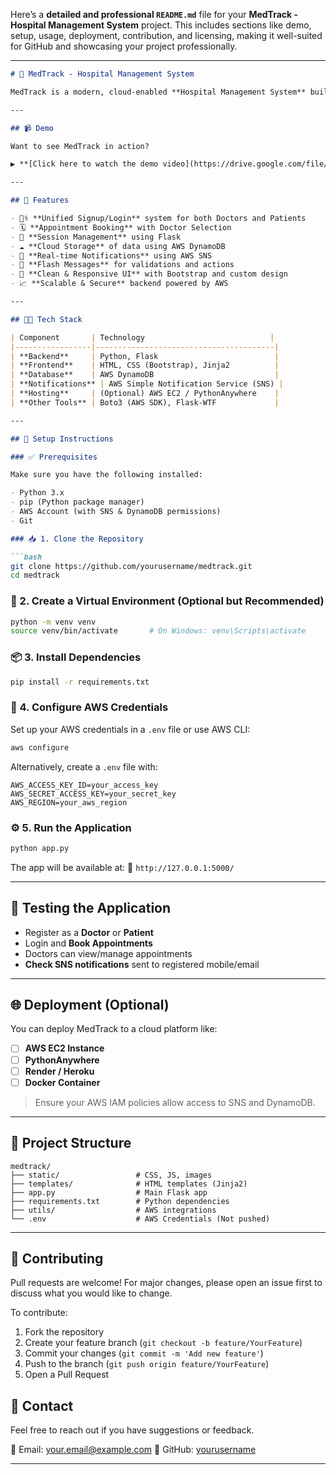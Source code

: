 Here’s a **detailed and professional `README.md`** file for your **MedTrack - Hospital Management System** project. This includes sections like demo, setup, usage, deployment, contribution, and licensing, making it well-suited for GitHub and showcasing your project professionally.

---

````markdown
# 🏥 MedTrack - Hospital Management System

MedTrack is a modern, cloud-enabled **Hospital Management System** built using **Flask (Python)** and seamlessly integrated with **Amazon Web Services (AWS)**. It streamlines hospital operations by enabling doctors and patients to securely sign up, manage appointments, and receive real-time notifications.

---

## 📹 Demo

Want to see MedTrack in action?

▶️ **[Click here to watch the demo video](https://drive.google.com/file/d/1sYUUprING8gGX2NBhDYq8f5z7x7nDUcs/view?usp=sharing)**

---

## 🚀 Features

- 👨‍⚕️ **Unified Signup/Login** system for both Doctors and Patients  
- 🗓️ **Appointment Booking** with Doctor Selection  
- 🔐 **Session Management** using Flask  
- ☁️ **Cloud Storage** of data using AWS DynamoDB  
- 📩 **Real-time Notifications** using AWS SNS  
- 🧾 **Flash Messages** for validations and actions  
- 🎨 **Clean & Responsive UI** with Bootstrap and custom design  
- 📈 **Scalable & Secure** backend powered by AWS

---

## 🧑‍💻 Tech Stack

| Component       | Technology                            |
|-----------------|----------------------------------------|
| **Backend**     | Python, Flask                          |
| **Frontend**    | HTML, CSS (Bootstrap), Jinja2          |
| **Database**    | AWS DynamoDB                           |
| **Notifications** | AWS Simple Notification Service (SNS) |
| **Hosting**     | (Optional) AWS EC2 / PythonAnywhere    |
| **Other Tools** | Boto3 (AWS SDK), Flask-WTF             |

---

## 🔧 Setup Instructions

### ✅ Prerequisites

Make sure you have the following installed:

- Python 3.x  
- pip (Python package manager)  
- AWS Account (with SNS & DynamoDB permissions)  
- Git  

### 📥 1. Clone the Repository

```bash
git clone https://github.com/yourusername/medtrack.git
cd medtrack
````

### 🧪 2. Create a Virtual Environment (Optional but Recommended)

```bash
python -m venv venv
source venv/bin/activate       # On Windows: venv\Scripts\activate
```

### 📦 3. Install Dependencies

```bash
pip install -r requirements.txt
```

### 🔑 4. Configure AWS Credentials

Set up your AWS credentials in a `.env` file or use AWS CLI:

```bash
aws configure
```

Alternatively, create a `.env` file with:

```env
AWS_ACCESS_KEY_ID=your_access_key
AWS_SECRET_ACCESS_KEY=your_secret_key
AWS_REGION=your_aws_region
```

### ⚙️ 5. Run the Application

```bash
python app.py
```

The app will be available at:
📍 `http://127.0.0.1:5000/`

---

## 🧪 Testing the Application

* Register as a **Doctor** or **Patient**
* Login and **Book Appointments**
* Doctors can view/manage appointments
* **Check SNS notifications** sent to registered mobile/email

---

## 🌐 Deployment (Optional)

You can deploy MedTrack to a cloud platform like:

* [ ] **AWS EC2 Instance**
* [ ] **PythonAnywhere**
* [ ] **Render / Heroku**
* [ ] **Docker Container**

> Ensure your AWS IAM policies allow access to SNS and DynamoDB.

---

## 📂 Project Structure

```
medtrack/
├── static/                 # CSS, JS, images
├── templates/              # HTML templates (Jinja2)
├── app.py                  # Main Flask app
├── requirements.txt        # Python dependencies
├── utils/                  # AWS integrations
└── .env                    # AWS Credentials (Not pushed)
```

---

## 🤝 Contributing

Pull requests are welcome! For major changes, please open an issue first to discuss what you would like to change.

To contribute:

1. Fork the repository
2. Create your feature branch (`git checkout -b feature/YourFeature`)
3. Commit your changes (`git commit -m 'Add new feature'`)
4. Push to the branch (`git push origin feature/YourFeature`)
5. Open a Pull Request



## 💬 Contact

Feel free to reach out if you have suggestions or feedback.

📧 Email: [your.email@example.com](mailto:your.email@example.com)
🔗 GitHub: [yourusername](https://github.com/yourusername)

---

